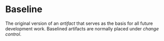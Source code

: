 # Baseline


The original version of an *artifact* that serves as the basis for all
future development work. Baselined artifacts are normally placed
under *change control*.

